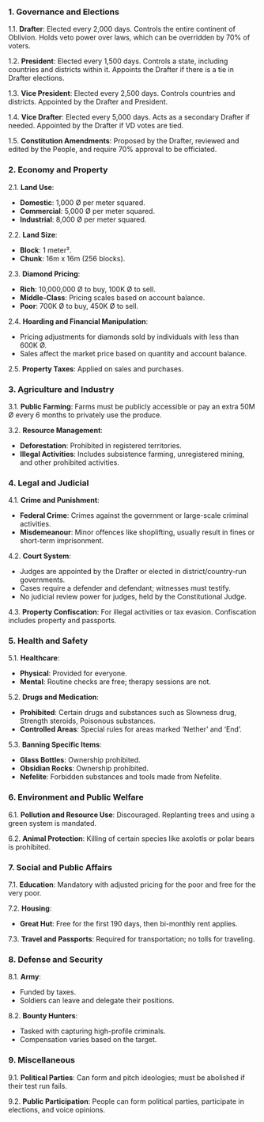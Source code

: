 
### **1. Governance and Elections**

1.1. **Drafter**: Elected every 2,000 days. Controls the entire continent of Oblivion. Holds veto power over laws, which can be overridden by 70% of voters.

1.2. **President**: Elected every 1,500 days. Controls a state, including countries and districts within it. Appoints the Drafter if there is a tie in Drafter elections.

1.3. **Vice President**: Elected every 2,500 days. Controls countries and districts. Appointed by the Drafter and President.

1.4. **Vice Drafter**: Elected every 5,000 days. Acts as a secondary Drafter if needed. Appointed by the Drafter if VD votes are tied.

1.5. **Constitution Amendments**: Proposed by the Drafter, reviewed and edited by the People, and require 70% approval to be officiated.

### **2. Economy and Property**

2.1. **Land Use**: 
- **Domestic**: 1,000 Ø per meter squared. 
- **Commercial**: 5,000 Ø per meter squared.
- **Industrial**: 8,000 Ø per meter squared.

2.2. **Land Size**:
- **Block**: 1 meter².
- **Chunk**: 16m x 16m (256 blocks).

2.3. **Diamond Pricing**: 
- **Rich**: 10,000,000 Ø to buy, 100K Ø to sell.
- **Middle-Class**: Pricing scales based on account balance.
- **Poor**: 700K Ø to buy, 450K Ø to sell.

2.4. **Hoarding and Financial Manipulation**:
- Pricing adjustments for diamonds sold by individuals with less than 600K Ø. 
- Sales affect the market price based on quantity and account balance.

2.5. **Property Taxes**: Applied on sales and purchases.

### **3. Agriculture and Industry**

3.1. **Public Farming**: Farms must be publicly accessible or pay an extra 50M Ø every 6 months to privately use the produce.

3.2. **Resource Management**: 
- **Deforestation**: Prohibited in registered territories. 
- **Illegal Activities**: Includes subsistence farming, unregistered mining, and other prohibited activities.

### **4. Legal and Judicial**

4.1. **Crime and Punishment**:
- **Federal Crime**: Crimes against the government or large-scale criminal activities.
- **Misdemeanour**: Minor offences like shoplifting, usually result in fines or short-term imprisonment.

4.2. **Court System**:
- Judges are appointed by the Drafter or elected in district/country-run governments.
- Cases require a defender and defendant; witnesses must testify.
- No judicial review power for judges, held by the Constitutional Judge.

4.3. **Property Confiscation**: For illegal activities or tax evasion. Confiscation includes property and passports.

### **5. Health and Safety**

5.1. **Healthcare**:
- **Physical**: Provided for everyone.
- **Mental**: Routine checks are free; therapy sessions are not.

5.2. **Drugs and Medication**:
- **Prohibited**: Certain drugs and substances such as Slowness drug, Strength steroids, Poisonous substances.
- **Controlled Areas**: Special rules for areas marked ‘Nether’ and ‘End’.

5.3. **Banning Specific Items**:
- **Glass Bottles**: Ownership prohibited.
- **Obsidian Rocks**: Ownership prohibited.
- **Nefelite**: Forbidden substances and tools made from Nefelite.

### **6. Environment and Public Welfare**

6.1. **Pollution and Resource Use**: Discouraged. Replanting trees and using a green system is mandated.

6.2. **Animal Protection**: Killing of certain species like axolotls or polar bears is prohibited.

### **7. Social and Public Affairs**

7.1. **Education**: Mandatory with adjusted pricing for the poor and free for the very poor.

7.2. **Housing**: 
- **Great Hut**: Free for the first 190 days, then bi-monthly rent applies.

7.3. **Travel and Passports**: Required for transportation; no tolls for traveling.

### **8. Defense and Security**

8.1. **Army**:
- Funded by taxes. 
- Soldiers can leave and delegate their positions.

8.2. **Bounty Hunters**:
- Tasked with capturing high-profile criminals.
- Compensation varies based on the target.

### **9. Miscellaneous**

9.1. **Political Parties**: Can form and pitch ideologies; must be abolished if their test run fails.

9.2. **Public Participation**: People can form political parties, participate in elections, and voice opinions.


